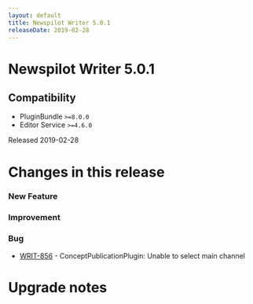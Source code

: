 ```yaml
---
layout: default
title: Newspilot Writer 5.0.1
releaseDate: 2019-02-28
---
```

<div class="jumbotron">
    <h1>Newspilot Writer 5.0.1</h1>    
    <h2>Compatibility</h2>
    <ul>
        <li>PluginBundle <code>>=8.0.0</code></li>
        <li>Editor Service <code>>=4.6.0</code></li>
    </ul>
</div>

Released 2019-02-28

 

# Changes in this release  


### New Feature 



### Improvement 



### Bug 
 
 * [WRIT-856](https://jira.infomaker.se/browse/WRIT-856) - ConceptPublicationPlugin: Unable to select main channel 




# Upgrade notes  
           

